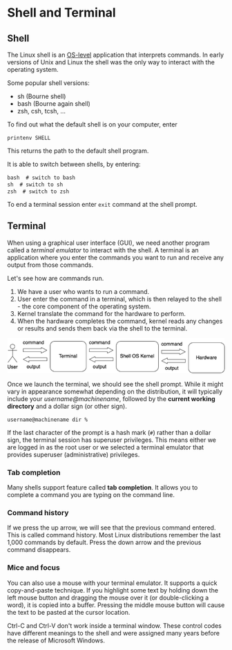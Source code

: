 # Shell and Terminal

## Shell

The Linux shell is an [OS-level](architecture.md) application that interprets commands.
In early versions of Unix and Linux the shell was the only way to interact with the
operating system.

Some popular shell versions:

- sh (Bourne shell)
- bash (Bourne again shell)
- zsh, csh, tcsh, ...

To find out what the default shell is on your computer, enter

```shell
printenv SHELL
```

This returns the path to the default shell program.

It is able to switch between shells, by entering:

```shell
bash  # switch to bash
sh  # switch to sh
zsh  # switch to zsh
```

To end a terminal session enter `exit` command at the shell prompt.

## Terminal

When using a graphical user interface (GUI), we need another program called a *terminal
emulator* to interact with the shell. A terminal is an application where you enter the
commands you want to run and receive any output from those commands.

Let's see how are commands run.

1. We have a user who wants to run a command.
2. User enter the command in a terminal, which is then relayed to the shell - the core
component of the operating system.
3. Kernel translate the command for the hardware to perform.
4. When the hardware completes the command, kernel reads any changes or results and
sends them back via the shell to the terminal.

![Terminal](images/terminal1.png)

Once we launch the terminal, we should see the shell prompt. While it might vary in
appearance somewhat depending on the distribution, it will typically include your
*username@machinename*, followed by the **current working directory** and a dollar sign
(or other sign).

```shell
username@machinename dir %
```

If the last character of the prompt is a hash mark (`#`) rather than a dollar sign, the
terminal session has superuser privileges. This means either we are logged in as the
root user or we selected a terminal emulator that provides superuser (administrative)
privileges.

### Tab completion

Many shells support feature called **tab completion**. It allows you to complete a
command you are typing on the command line.

### Command history

If we press the up arrow, we will see that the previous command entered. This is called
command history. Most Linux distributions remember the last 1,000 commands by default.
Press the down arrow and the previous command disappears.

### Mice and focus

You can also use a mouse with your terminal emulator. It supports a quick copy-and-paste
technique. If you highlight some text by holding down the left mouse button and dragging
the mouse over it (or double-clicking a word), it is copied into a buffer. Pressing the
middle mouse button will cause the text to be pasted at the cursor location.

Ctrl-C and Ctrl-V don't work inside a terminal window. These control codes have
different meanings to the shell and were assigned many years before the release of
Microsoft Windows.
